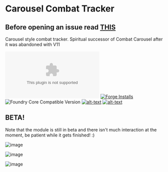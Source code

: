 # Carousel Combat Tracker
## Before opening an issue read [THIS](https://github.com/theripper93/Levels/blob/v9/ISSUES.md)
Carousel style combat tracker. Spiritual successor of Combat Carousel after it was abandoned with V11

![Latest Release Download Count](https://img.shields.io/github/downloads/theripper93/combat-tracker-dock/latest/module.zip?color=2b82fc&label=DOWNLOADS&style=for-the-badge) [![Forge Installs](https://img.shields.io/badge/dynamic/json?label=Forge%20Installs&query=package.installs&suffix=%25&url=https%3A%2F%2Fforge-vtt.com%2Fapi%2Fbazaar%2Fpackage%2Fcombat-tracker-dock&colorB=03ff1c&style=for-the-badge)](https://forge-vtt.com/bazaar#package=combat-tracker-dock) ![Foundry Core Compatible Version](https://img.shields.io/badge/dynamic/json.svg?url=https%3A%2F%2Fraw.githubusercontent.com%2Ftheripper93%2Fcombat-tracker-dock%2Fmain%2Fmodule.json&label=Foundry%20Version&query=$.compatibleCoreVersion&colorB=orange&style=for-the-badge) [![alt-text](https://img.shields.io/badge/-Patreon-%23ff424d?style=for-the-badge)](https://www.patreon.com/theripper93) [![alt-text](https://img.shields.io/badge/-Discord-%235662f6?style=for-the-badge)](https://discord.gg/F53gBjR97G)

## BETA!
Note that the module is still in beta and there isn't much interaction at the moment, be patient while it gets finished! :)

![image](https://github.com/theripper93/combat-tracker-dock/assets/1346839/1172178a-4a94-41e1-b946-f1064128f01d)

![image](https://github.com/theripper93/combat-tracker-dock/assets/1346839/424a9026-5ddc-401f-8f59-f737f8753625)

![image](https://github.com/theripper93/combat-tracker-dock/assets/1346839/60092b28-2a9d-4587-92bb-c166d13b5877)

